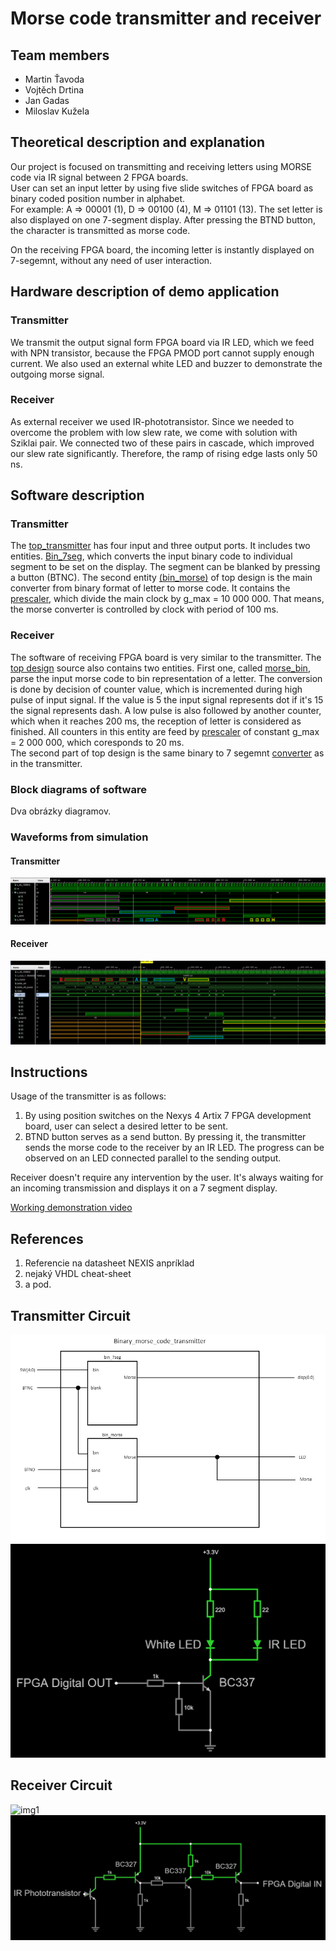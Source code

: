 # Morse code transmitter and receiver  

## Team members
* Martin Ťavoda
* Vojtěch Drtina
* Jan Gadas
* Miloslav Kužela

## Theoretical description and explanation

Our project is focused on transmitting and receiving letters using MORSE code via IR signal between 2 FPGA boards. <br>
User can set an input letter by using five slide switches of FPGA board as binary coded  position number in alphabet. <br> For example: A => 00001 (1), D => 00100 (4), M => 01101 (13). The set letter is also displayed on one 7-segment display. 
After pressing the BTND button, the character is transmitted as morse code. <p>
On the receiving FPGA board, the incoming letter is instantly displayed on 7-segemnt, without any need of user interaction.

## Hardware description of demo application

### Transmitter

We transmit the output signal form FPGA board via IR LED, which we feed with NPN transistor, because the FPGA PMOD port cannot supply enough current. We also used an external white LED and buzzer to demonstrate the outgoing morse signal.

### Receiver

As external receiver we used IR-phototransistor. Since we needed to overcome the problem with low slew rate, we come with solution with Sziklai pair. We connected two of these pairs in cascade, which improved our slew rate significantly. Therefore, the ramp of rising edge lasts only 50 ns.

## Software description

### Transmitter

The [top_transmitter](morse_transmitter/morse_transmitter.srcs/sources_1/new/top.vhd) has four input and three output ports. It includes two entities. [Bin_7seg](morse_transmitter/morse_transmitter.srcs/sources_1/new/bin_7seg.vhd), which converts the input binary code to individual segment to be set on the display. The segment can be blanked by pressing a button (BTNC). The second entity [(bin_morse)](morse_transmitter/morse_transmitter.srcs/sources_1/new/bin_morse.vhd) of top design is the main converter from binary format of letter to morse code. It contains the [prescaler](morse_transmitter/morse_transmitter.srcs/sources_1/new/clock_enable.vhd), which divide the main clock by g_max = 10 000 000. That means, the morse converter is controlled by clock with period of 100 ms.

### Receiver

The software of receiving FPGA board is very similar to the transmitter. The [top design](morse_receiver/morse_receiver.srcs/top_receiver.vhd) source also contains two entities. First one, called [morse_bin](morse_receiver/morse_receiver.srcs/morse_bin.vhd), parse the input morse code to bin representation of a letter. The conversion is done by decision of counter value, which is incremented during high pulse of input signal. If the value is 5 the input signal represents dot if it's 15 the signal represents dash. A low pulse is also followed by another counter, which when it reaches 200 ms, the reception of letter is considered as finished. All counters in this entity are feed by [prescaler](morse_receiver/morse_receiver.srcs/clock_enable.vhd) of constant g_max = 2 000 000, which coresponds to 20 ms. <br> The second part of top design is the same binary to 7 segemnt [converter](Z:/PC-II-SummerSemester/BPC-DE1-project/morse_receiver/morse_receiver.srcs/bin_7seg.vhd) as in the transmitter.

### Block diagrams of software 

Dva obrázky diagramov.

### Waveforms from simulation

#### Transmitter
![img](images/Transmitter_testbench_2.png)
#### Receiver
![img](images/Receiver_testbench_2.png)

<p>

## Instructions
Usage of the transmitter is as follows:
1. By using position switches on the Nexys 4 Artix 7 FPGA development board, user can select a desired letter to be sent.
2. BTND button serves as a send button. By pressing it, the transmitter sends the morse code to the receiver by an IR LED.
   The progress can be observed on an LED connected parallel to the sending output.
   
Receiver doesn't require any intervention by the user. It's always waiting for an incoming transmission  and displays it on a 7 segment display.

[Working demonstration video](https://youtu.be/yEXXWRQE4EQ)

## References

1. Referencie na datasheet NEXIS anpríklad
2. nejaký VHDL cheat-sheet
3. a pod.

## Transmitter Circuit

![img1](images/Transmitter_block.png)
![img2](images/Transmitter_schematic.png)

## Receiver Circuit

![img1](images/Receiver_block.png)
![img2](images/Receiver_schematic.png)


